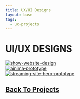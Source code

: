 ```yaml
---
title: UX/UI Designs
layout: base
tags:
  - ux-projects
---
```

<div class="ui-container"> <!---ui container start-->
<h1>UI/UX DESIGNS</h1>
<div class="project">
<a href="/gohs">
<img src="/images/gohs about.jpg" alt="show-website-design"
>
</a>
</div>
<div class="project">
<a href="/ainima">
<img src="/images/ainima streaming desktop-1.jpg" alt="ainima-prototype"> </a>
</div>
<div class="project">
<a href="/streaming-hero">
<img src="/images/music site hero banner figma prototype.png" alt="streaming-site-hero-prototype"> </a>
</div>  
</div>  <!---ui container end-->

<h2><a href="/projects">Back To Projects</a></h2>